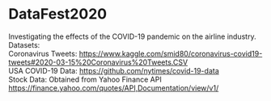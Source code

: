 # DataFest2020

Investigating the effects of the COVID-19 pandemic on the airline industry.  
Datasets:  
Coronavirus Tweets: https://www.kaggle.com/smid80/coronavirus-covid19-tweets#2020-03-15%20Coronavirus%20Tweets.CSV  
USA COVID-19 Data: https://github.com/nytimes/covid-19-data  
Stock Data: Obtained from Yahoo Finance API https://finance.yahoo.com/quotes/API,Documentation/view/v1/
